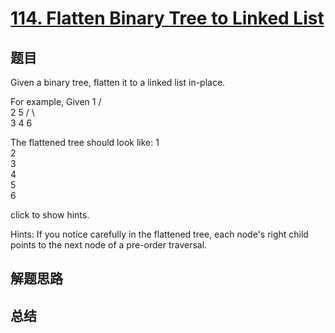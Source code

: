 # [114. Flatten Binary Tree to Linked List](https://leetcode.com/problems/flatten-binary-tree-to-linked-list/)

## 题目

        
Given a binary tree, flatten it to a linked list in-place.



For example,
Given
         1
        / \
       2   5
      / \   \
     3   4   6



The flattened tree should look like:
   1
    \
     2
      \
       3
        \
         4
          \
           5
            \
             6


click to show hints.

Hints:
If you notice carefully in the flattened tree, each node's right child points to the next node of a pre-order traversal.

      

## 解题思路


## 总结


